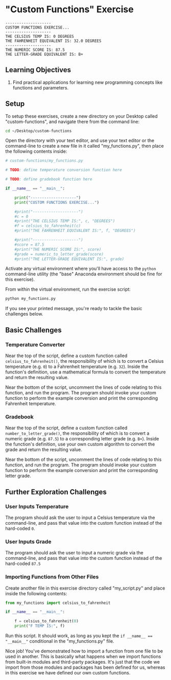 # "Custom Functions" Exercise

    --------------------
    CUSTOM FUNCTIONS EXERCISE...
    --------------------
    THE CELSIUS TEMP IS: 0 DEGREES
    THE FAHRENHEIT EQUIVALENT IS: 32.0 DEGREES
    --------------------
    THE NUMERIC SCORE IS: 87.5
    THE LETTER-GRADE EQUIVALENT IS: B+

## Learning Objectives

  1. Find practical applications for learning new programming concepts like functions and parameters.

## Setup

To setup these exercises, create a new directory on your Desktop called "custom-functions", and navigate there from the command line:

```sh
cd ~/Desktop/custom-functions
```

Open the directory with your text editor, and use your text editor or the command-line to create a new file in it called "my_functions.py", then place the following contents inside:

```py
# custom-functions/my_functions.py

# TODO: define temperature conversion function here

# TODO: define gradebook function here

if __name__ == "__main__":

    print("--------------------")
    print("CUSTOM FUNCTIONS EXERCISE...")

    #print("--------------------")
    #c = 0
    #print("THE CELSIUS TEMP IS:", c, "DEGREES")
    #f = celsius_to_fahrenheit(c)
    #print("THE FAHRENHEIT EQUIVALENT IS:", f, "DEGREES")

    #print("--------------------")
    #score = 87.5
    #print("THE NUMERIC SCORE IS:", score)
    #grade = numeric_to_letter_grade(score)
    #print("THE LETTER-GRADE EQUIVALENT IS:", grade)

```

Activate any virtual environment where you'll have access to the `python` command-line utility (the "base" Anaconda environment should be fine for this exercise).

From within the virtual environment, run the exercise script:

```sh
python my_functions.py
```

If you see your printed message, you're ready to tackle the basic challenges below.

## Basic Challenges

### Temperature Converter

Near the top of the script, define a custom function called `celsius_to_fahrenheit()`, the responsibility of which is to convert a Celsius temperature (e.g. `0`) to a Fahrenheit temperature (e.g. `32`). Inside the function's definition, use a mathematical formula to convert the temperature and return the resulting value.

Near the bottom of the script, uncomment the lines of code relating to this function, and run the program. The program should invoke your custom function to perform the example conversion and print the corresponding Fahrenheit temperature.

### Gradebook

Near the top of the script, define a custom function called `number_to_letter_grade()`, the responsibility of which is to convert a numeric grade (e.g. `87.5`) to a corresponding letter grade (e.g. `B+`). Inside the function's definition, use your own custom algorithm to convert the grade and return the resulting value.

Near the bottom of the script, uncomment the lines of code relating to this function, and run the program. The program should invoke your custom function to perform the example conversion and print the corresponding letter grade.

## Further Exploration Challenges

### User Inputs Temperature

The program should ask the user to input a Celsius temperature via the command-line, and pass that value into the custom function instead of the hard-coded `0`.

### User Inputs Grade

The program should ask the user to input a numeric grade via the command-line, and pass that value into the custom function instead of the hard-coded `87.5`

### Importing Functions from Other Files

Create another file in this exercise directory called "my_script.py" and place inside the following contents:

```py
from my_functions import celsius_to_fahrenheit

if __name__ == "__main__":

    f = celsius_to_fahrenheit(0)
    print("F TEMP IS:", f)

```

Run this script. It should work, as long as you kept the `if __name__ == "__main__"` conditional in the "my_functions.py" file.

Nice job! You've demonstrated how to import a function from one file to be used in another. This is basically what happens when we import functions from built-in modules and third-party packages. It's just that the code we import from those modules and packages has been defined for us, whereas in this exercise we have defined our own custom functions.
